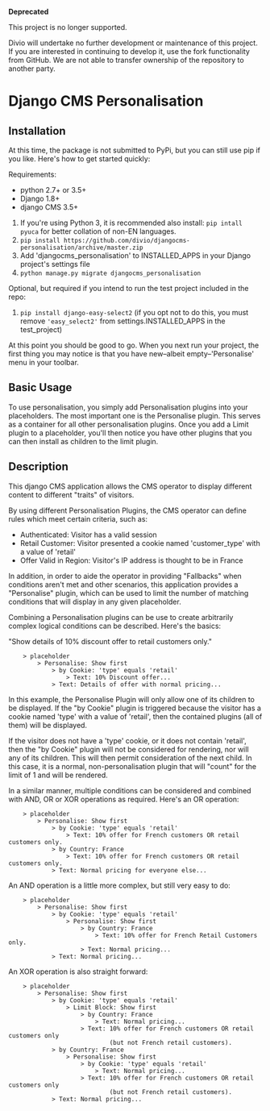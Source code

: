 **Deprecated**

This project is no longer supported.

Divio will undertake no further development or maintenance of this project. If you are interested in continuing to 
develop it, use the fork functionality from GitHub. We are not able to transfer ownership of the repository to another 
party.

Django CMS Personalisation
==========================

Installation
------------

At this time, the package is not submitted to PyPi, but you can still use pip
if you like. Here's how to get started quickly:

Requirements:
- python 2.7+ or 3.5+
- Django 1.8+
- django CMS 3.5+

1. If you're using Python 3, it is recommended also install:
   `pip intall pyuca` for better collation of non-EN languages.
1. `pip install https://github.com/divio/djangocms-personalisation/archive/master.zip`
1. Add 'djangocms_personalisation' to INSTALLED_APPS in your Django project's settings file
1. `python manage.py migrate djangocms_personalisation`

Optional, but required if you intend to run the test project included in the
repo:

1. `pip install django-easy-select2` (if you opt not to do this, you must
    remove `'easy_select2'` from settings.INSTALLED_APPS in the test_project)

At this point you should be good to go. When you next run your project, the
first thing you may notice is that you have new–albeit empty–'Personalise' menu
in your toolbar.


Basic Usage
-----------

To use personalisation, you simply add Personalisation plugins into your
placeholders. The most important one is the Personalise plugin. This
serves as a container for all other personalisation plugins. Once you
add a Limit plugin to a placeholder, you'll then notice you have other
plugins that you can then install as children to the limit plugin.


Description
-----------

This django CMS application allows the CMS operator to display different
content to different "traits" of visitors.

By using different Personalisation Plugins, the CMS operator can define
rules which meet certain criteria, such as:

* Authenticated: Visitor has a valid session
* Retail Customer: Visitor presented a cookie named 'customer_type' with a
  value of 'retail'
* Offer Valid in Region: Visitor's IP address is thought to be in France

In addition, in order to aide the operator in providing "Fallbacks" when
conditions aren't met and other scenarios, this application provides a
"Personalise" plugin, which can be used to limit the number of
matching conditions that will display in any given placeholder.

Combining a Personalisation plugins can be use to create arbitrarily
complex logical conditions can be described. Here's the basics:

"Show details of 10% discount offer to retail customers only."

````
	> placeholder
		> Personalise: Show first
			> by Cookie: 'type' equals 'retail'
				> Text: 10% Discount offer...
			> Text: Details of offer with normal pricing...
````

In this example, the Personalise Plugin will only allow one of its children to be
displayed. If the "by Cookie" plugin is triggered because the visitor
has a cookie named 'type' with a value of 'retail', then the contained
plugins (all of them) will be displayed.

If the visitor does not have a 'type' cookie, or it does not contain 'retail',
then the "by Cookie" plugin will not be considered for rendering, nor
will any of its children. This will then permit consideration of the next
child. In this case, it is a normal, non-personalisation plugin
that will "count" for the limit of 1 and will be rendered.

In a similar manner, multiple conditions can be considered and combined with
AND, OR or XOR operations as required. Here's an OR operation:

````
	> placeholder
		> Personalise: Show first
			> by Cookie: 'type' equals 'retail'
				> Text: 10% offer for French customers OR retail customers only.
			> by Country: France
				> Text: 10% offer for French customers OR retail customers only.
			> Text: Normal pricing for everyone else...
````

An AND operation is a little more complex, but still very easy to do:

````
	> placeholder
		> Personalise: Show first
			> by Cookie: 'type' equals 'retail'
				> Personalise: Show first
					> by Country: France
						> Text: 10% offer for French Retail Customers only.
					> Text: Normal pricing...
			> Text: Normal pricing...
````

An XOR operation is also straight forward:

````
	> placeholder
		> Personalise: Show first
			> by Cookie: 'type' equals 'retail'
				> Limit Block: Show first
					> by Country: France
						> Text: Normal pricing...
					> Text: 10% offer for French customers OR retail customers only
					        (but not French retail customers).
			> by Country: France
				> Personalise: Show first
					> by Cookie: 'type' equals 'retail'
						> Text: Normal pricing...
					> Text: 10% offer for French customers OR retail customers only
					        (but not French retail customers).
			> Text: Normal pricing...
````
